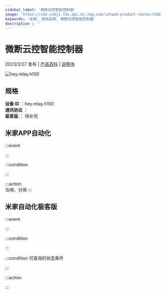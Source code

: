```yaml
---
sidebar_label: '微断云控智能控制器'
image: 'https://cdn.cnbj1.fds.api.mi-img.com/iotweb-product-center/c68a7e2b9bc2ea470ded822a3510707c_1679046993145.png?GalaxyAccessKeyId=AKVGLQWBOVIRQ3XLEW&Expires=9223372036854775807&Signature=LZZbNBhRDdT2tfjSmsio0G/CXM8='
keywords: '米家, 其他品牌, 微断云控智能控制器'
description : ''
---
```

# 微断云控智能控制器

2023/3/27 发布 | [产品百科](https://home.mi.com/webapp/content/baike/product/index.html?model=hey.relay.h100/) | [说明书](https://home.mi.com/views/introduction.html?model=hey.relay.h100&region=cn)

![hey.relay.h100](https://cdn.cnbj1.fds.api.mi-img.com/iotweb-product-center/c68a7e2b9bc2ea470ded822a3510707c_1679046993145.png?GalaxyAccessKeyId=AKVGLQWBOVIRQ3XLEW&Expires=9223372036854775807&Signature=LZZbNBhRDdT2tfjSmsio0G/CXM8=)

## 规格  
> 
**设备 ID** ：hey.relay.h100  
**通讯协议** ：  
**极客版**  ： 待补充 


## 米家APP自动化  

:::event  

:::

:::condition  

:::

:::action   
合闸、分闸
:::

## 米家自动化极客版  

:::event  

:::

:::condition  

:::

:::condition 可查询的状态条件  

:::

:::action  

:::

        
